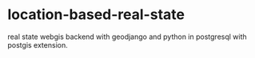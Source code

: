 # location-based-real-state
real state webgis backend with geodjango and python in postgresql with postgis extension.
